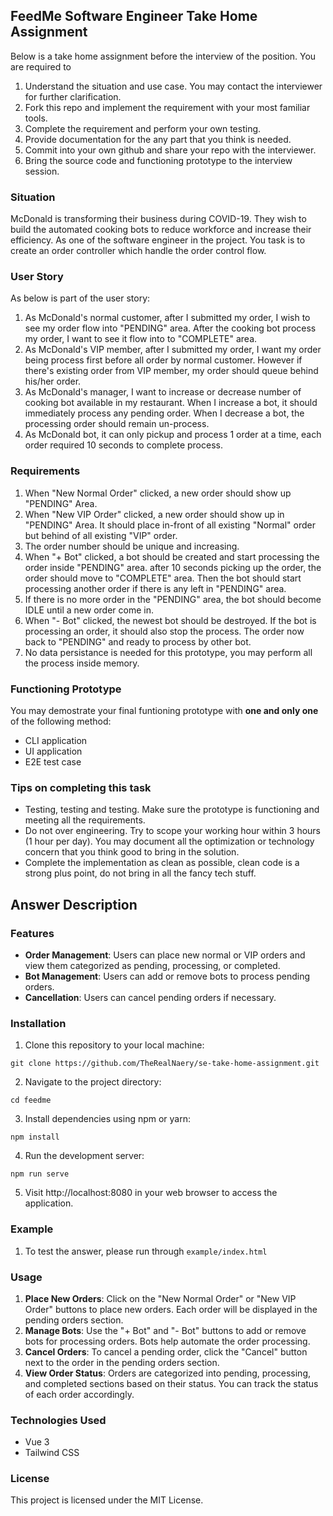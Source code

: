 ## FeedMe Software Engineer Take Home Assignment
Below is a take home assignment before the interview of the position. You are required to
1. Understand the situation and use case. You may contact the interviewer for further clarification.
2. Fork this repo and implement the requirement with your most familiar tools.
3. Complete the requirement and perform your own testing.
4. Provide documentation for the any part that you think is needed.
5. Commit into your own github and share your repo with the interviewer.
6. Bring the source code and functioning prototype to the interview session.

### Situation
McDonald is transforming their business during COVID-19. They wish to build the automated cooking bots to reduce workforce and increase their efficiency. As one of the software engineer in the project. You task is to create an order controller which handle the order control flow. 

### User Story
As below is part of the user story:
1. As McDonald's normal customer, after I submitted my order, I wish to see my order flow into "PENDING" area. After the cooking bot process my order, I want to see it flow into to "COMPLETE" area.
2. As McDonald's VIP member, after I submitted my order, I want my order being process first before all order by normal customer.  However if there's existing order from VIP member, my order should queue behind his/her order.
3. As McDonald's manager, I want to increase or decrease number of cooking bot available in my restaurant. When I increase a bot, it should immediately process any pending order. When I decrease a bot, the processing order should remain un-process.
4. As McDonald bot, it can only pickup and process 1 order at a time, each order required 10 seconds to complete process.

### Requirements
1. When "New Normal Order" clicked, a new order should show up "PENDING" Area.
2. When "New VIP Order" clicked, a new order should show up in "PENDING" Area. It should place in-front of all existing "Normal" order but behind of all existing "VIP" order.
3. The order number should be unique and increasing.
4. When "+ Bot" clicked, a bot should be created and start processing the order inside "PENDING" area. after 10 seconds picking up the order, the order should move to "COMPLETE" area. Then the bot should start processing another order if there is any left in "PENDING" area.
5. If there is no more order in the "PENDING" area, the bot should become IDLE until a new order come in.
6. When "- Bot" clicked, the newest bot should be destroyed. If the bot is processing an order, it should also stop the process. The order now back to "PENDING" and ready to process by other bot.
7. No data persistance is needed for this prototype, you may perform all the process inside memory.

### Functioning Prototype
You may demostrate your final funtioning prototype with **one and only one** of the following method:
- CLI application
- UI application
- E2E test case

### Tips on completing this task
- Testing, testing and testing. Make sure the prototype is functioning and meeting all the requirements.
- Do not over engineering. Try to scope your working hour within 3 hours (1 hour per day). You may document all the optimization or technology concern that you think good to bring in the solution.
- Complete the implementation as clean as possible, clean code is a strong plus point, do not bring in all the fancy tech stuff.

## Answer Description

### Features
- **Order Management**: Users can place new normal or VIP orders and view them categorized as pending, processing, or completed.
- **Bot Management**: Users can add or remove bots to process pending orders.
- **Cancellation**: Users can cancel pending orders if necessary.

### Installation

1. Clone this repository to your local machine:

```
git clone https://github.com/TheRealNaery/se-take-home-assignment.git
```
2. Navigate to the project directory:

```
cd feedme
```

3. Install dependencies using npm or yarn:

```
npm install
```

4. Run the development server:

```
npm run serve
```

5. Visit http://localhost:8080 in your web browser to access the application.

### Example

1. To test the answer, please run through `example/index.html`

### Usage

1. **Place New Orders**: Click on the "New Normal Order" or "New VIP Order" buttons to place new orders. Each order will be displayed in the pending orders section.
2. **Manage Bots**: Use the "+ Bot" and "- Bot" buttons to add or remove bots for processing orders. Bots help automate the order processing.
3. **Cancel Orders**: To cancel a pending order, click the "Cancel" button next to the order in the pending orders section.
4. **View Order Status**: Orders are categorized into pending, processing, and completed sections based on their status. You can track the status of each order accordingly.

### Technologies Used
- Vue 3
- Tailwind CSS

### License
This project is licensed under the MIT License.
